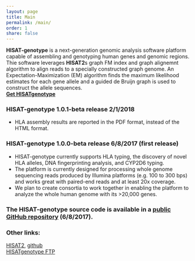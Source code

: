 ```yaml
---
layout: page
title: Main
permalink: /main/
order: 1
share: false
---
```


**HISAT-genotype** is a next-generation genomic analysis software platform capable of assembling and genotyping human genes and genomic regions. Thie software leverages **HISAT2**s graph FM index and graph alignemnt algorithm to align reads to a specially constructed graph genome. An Expectation-Maximization (EM) algorithm finds the maximum likelihood estimates for each gene allele and a guided de Bruijn graph is used to construct the allele sequences.  
[__Get HISATgenotype__](https://github.com/DaehwanKimLab/hisat-genotype)

### HISAT-genotype 1.0.1-beta release 2/1/2018
 * HLA assembly results are reported in the PDF format, instead of the HTML format.

### HISAT-genotype 1.0.0-beta release 6/8/2017 (first release)
 * HISAT-genotype currently supports HLA typing, the discovery of novel HLA alleles, DNA fingerprinting analysis, and CYP2D6 typing.
 * The platform is currently designed for processing whole genome sequencing reads produced by Illumina platforms (e.g. 100 to 300 bps) and works great with paired-end reads and at least 20x coverage.
 * We plan to create consortia to work together in enabling the platform to analyze the whole human genome with its >20,000 genes.

### The HISAT-genotype source code is available in a [public GitHub repository](https://github.com/DaehwanKimLab/hisat-genotype) (6/8/2017).

### Other links:
[HISAT2](http://ccb.jhu.edu/software/hisat2/index.shtml), [github](https://github.com/DaehwanKimLab/hisat2)  
[HISATgenotype FTP](ftp://ftp.ccb.jhu.edu/pub/infphilo/hisat-genotype/data)
